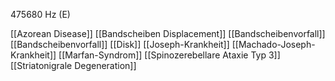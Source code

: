 475680 Hz (E)

[[Azorean Disease]]
[[Bandscheiben Displacement]]
[[Bandscheibenvorfall]]
[[Bandscheibenvorfall]]
[[Disk]]
[[Joseph-Krankheit]]
[[Machado-Joseph-Krankheit]]
[[Marfan-Syndrom]]
[[Spinozerebellare Ataxie Typ 3]]
[[Striatonigrale Degeneration]]